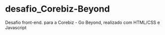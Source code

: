 # desafio_Corebiz-Beyond
Desafio front-end. para a Corebiz - Go Beyond, realizado com HTML/CSS e Javascript
